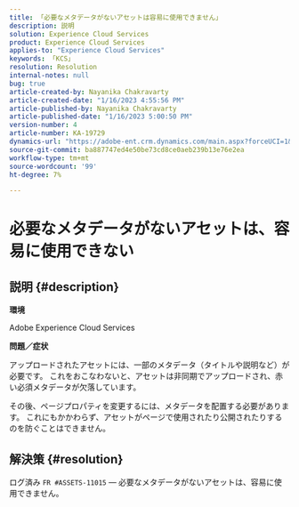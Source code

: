 ```yaml
---
title: 「必要なメタデータがないアセットは容易に使用できません」
description: 説明
solution: Experience Cloud Services
product: Experience Cloud Services
applies-to: "Experience Cloud Services"
keywords: 「KCS」
resolution: Resolution
internal-notes: null
bug: true
article-created-by: Nayanika Chakravarty
article-created-date: "1/16/2023 4:55:56 PM"
article-published-by: Nayanika Chakravarty
article-published-date: "1/16/2023 5:00:50 PM"
version-number: 4
article-number: KA-19729
dynamics-url: "https://adobe-ent.crm.dynamics.com/main.aspx?forceUCI=1&pagetype=entityrecord&etn=knowledgearticle&id=3e1c68a4-be95-ed11-aad1-6045bd006149"
source-git-commit: ba887747ed4e50be73cd8ce0aeb239b13e76e2ea
workflow-type: tm+mt
source-wordcount: '99'
ht-degree: 7%

---
```


# 必要なメタデータがないアセットは、容易に使用できない

## 説明 {#description}


<b>環境</b>

Adobe Experience Cloud Services

<b>問題／症状</b>

アップロードされたアセットには、一部のメタデータ（タイトルや説明など）が必要です。 これをおこなわないと、アセットは非同期でアップロードされ、赤い必須メタデータが欠落しています。

その後、ページプロパティを変更するには、メタデータを配置する必要があります。 これにもかかわらず、アセットがページで使用されたり公開されたりするのを防ぐことはできません。


## 解決策 {#resolution}


ログ済み `FR #ASSETS-11015`  — 必要なメタデータがないアセットは、容易に使用できません。
